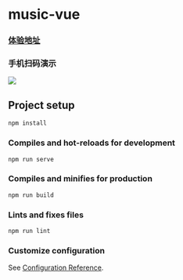 # music-vue

### [体验地址](https://www.milky-way.top/music-mobile-vue/)

### 手机扫码演示

![](https://i.loli.net/2021/04/13/1IXAOhdYyNW9CTZ.png)


## Project setup
```
npm install
```

### Compiles and hot-reloads for development
```
npm run serve
```

### Compiles and minifies for production
```
npm run build
```

### Lints and fixes files
```
npm run lint
```

### Customize configuration
See [Configuration Reference](https://cli.vuejs.org/config/).
